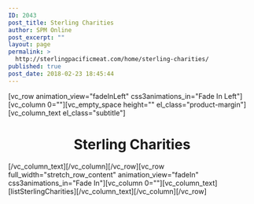 ```yaml
---
ID: 2043
post_title: Sterling Charities
author: SPM Online
post_excerpt: ""
layout: page
permalink: >
  http://sterlingpacificmeat.com/home/sterling-charities/
published: true
post_date: 2018-02-23 18:45:44
---
```

[vc_row animation_view="fadeInLeft" css3animations_in="Fade In Left"][vc_column 0=""][vc_empty_space height="" el_class="product-margin"][vc_column_text el_class="subtitle"]
<h1 style="text-align: center;">Sterling Charities</h1>
[/vc_column_text][/vc_column][/vc_row][vc_row full_width="stretch_row_content" animation_view="fadeIn" css3animations_in="Fade In"][vc_column 0=""][vc_column_text][listSterlingCharities][/vc_column_text][/vc_column][/vc_row]